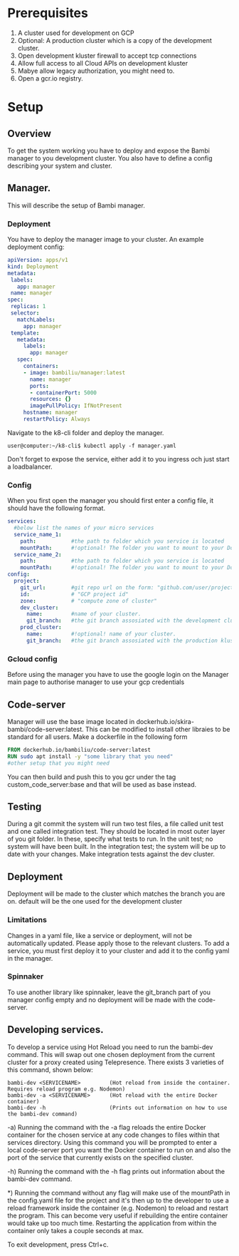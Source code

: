 # Prerequisites
1. A cluster used for development on GCP
2. Optional: A production cluster which is a copy of the development cluster.
3. Open development kluster firewall to accept tcp connections
4. Allow full access to all Cloud APIs on development kluster
5. Mabye allow legacy authorization, you might need to. 
6. Open a gcr.io registry.

# Setup
## Overview
To get the system working you have to deploy and expose the Bambi manager to you development cluster.
You also have to define a config describing your system and cluster.

## Manager.
This will describe the setup of Bambi manager.

### Deployment
You have to deploy the manager image to your cluster.
An example deployment config:
``` YAML
apiVersion: apps/v1
kind: Deployment
metadata:
 labels:
   app: manager
 name: manager
spec:
 replicas: 1
 selector:
   matchLabels:
     app: manager
 template:
   metadata:
     labels:
       app: manager
   spec:
     containers:
     - image: bambiliu/manager:latest
       name: manager
       ports:
       - containerPort: 5000
       resources: {}
       imagePullPolicy: IfNotPresent
     hostname: manager
     restartPolicy: Always
```
Navigate to the k8-cli folder and deploy the manager.
```console
user@computer:~/k8-cli$ kubectl apply -f manager.yaml
```
Don't forget to expose the service, either add it to you ingress och just start a loadbalancer.

### Config
When you first open the manager you should first enter a config file, it should have the following format.
``` Yaml
services:
  #below list the names of your micro services
  service_name_1: 
    path:           #the path to folder which you service is located
    mountPath:      #!optional! The folder you want to mount to your Docker container while developing using a specific hot reload option
  service_name_2:
    path:           #the path to folder which you service is located
    mountPath:      #!optional! The folder you want to mount to your Docker container while developing using a specific hot reload option
config:
  project:
    git_url:        #git repo url on the form: "github.com/user/project.git"
    id:             # "GCP project id"
    zone:           # "compute zone of cluster"
    dev_cluster:
      name:         #name of your cluster.
      git_branch:   #the git branch assosiated with the development cluster
    prod_cluster:
      name:         #!optional! name of your cluster.
      git_branch:   #the git branch assosiated with the production kluster
```
### Gcloud config
Before using the manager you have to use the google login on the Manager main page to authorise 
manager to use your gcp credentials


## Code-server
Manager will use the base image located in dockerhub.io/skira-bambi/code-server:latest.
This can be modified to install other libraies to be standard for all users.
Make a dockerfile in the following form
```dockerfile
FROM dockerhub.io/bambiliu/code-server:latest
RUN sudo apt install -y "some library that you need"
#other setup that you might need 
```
You can then build and push this to you gcr under the tag custom_code_server:base and that will be used as base instead.

## Testing
During a git commit the system will run two test files, a file called unit test and one called integration test.
They should be located in most outer layer of you git folder. In these, specify what tests to run.
In the unit test; no system will have been built. In the integration test; the system will be up to date with your changes. Make integration tests against the dev cluster.

## Deployment
Deployment will be made to the cluster which matches the branch you are on. default will be the one used for the development cluster
### Limitations
Changes in a yaml file, like a service or deployment, will not be automatically updated. Please apply those to the relevant clusters. To add a service, you must first deploy it to your cluster and add it to the config yaml in the manager.
### Spinnaker
To use another library like spinnaker, leave the git_branch part of you manager config empty and no deployment will be made with the code-server. 

## Developing services.
To develop a service using Hot Reload you need to run the bambi-dev command. This will swap out one chosen deployment from the current cluster for a proxy created using Telepresence. There exists 3 varieties of this command, shown below:

```
bambi-dev <SERVICENAME>         (Hot reload from inside the container. Requires reload program e.g. Nodemon)
bambi-dev -a <SERVICENAME>      (Hot reload with the entire Docker container)
bambi-dev -h                    (Prints out information on how to use the bambi-dev command)
```

-a) Running the command with the -a flag reloads the entire Docker container for the chosen service at any code
changes to files within that services directory. Using this command you will be prompted to enter a local code-server port
you want the Docker container to run on and also the port of the service that currently exists on the specified cluster.

-h) Running the command with the -h flag prints out information about the bambi-dev command.

*) Running the command without any flag will make use of the mountPath in the config.yaml file for the project and it's then
up to the developer to use a reload framework inside the container (e.g. Nodemon) to reload and restart the program.
This can become very useful if rebuilding the entire container would take up too much time. Restarting the application
from within the container only takes a couple seconds at max.

To exit development, press Ctrl+c.

